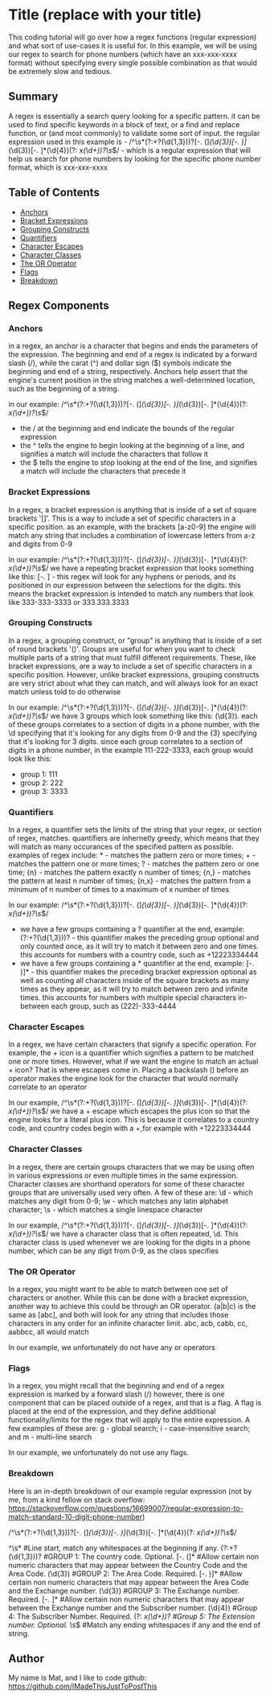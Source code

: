 # Title (replace with your title)
This coding tutorial will go over how a regex functions (regular expression) and what sort of use-cases it is useful for. In this example, we will be using our regex to search for phone numbers (which have an xxx-xxx-xxxx format) without specifying every single possible combination as that would be extremely slow and tedious.

## Summary

A regex is essentially a search query looking for a specific pattern. it can be used to find specific keywords in a block of text, or a find and replace function, or (and most commonly) to validate some sort of input. the regular expression used in this example is - /^\s*(?:\+?(\d{1,3}))?[-. (]*(\d{3})[-. )]*(\d{3})[-. ]*(\d{4})(?: *x(\d+))?\s*$/ - which is a regular expression that will help us search for phone numbers by looking for the specific phone number format, which is xxx-xxx-xxxx

## Table of Contents

- [Anchors](#anchors)
- [Bracket Expressions](#bracket-expressions)
- [Grouping Constructs](#grouping-constructs)
- [Quantifiers](#quantifiers)
- [Character Escapes](#character-escapes)
- [Character Classes](#character-classes)
- [The OR Operator](#the-or-operator)
- [Flags](#flags)
- [Breakdown](#breakdown)

## Regex Components

### Anchors
in a regex, an anchor is a character that begins and ends the parameters of the expression. The beginning and end of a regex is indicated by a forward slash (/), while the carat (^) and dollar sign ($) symbols indicate the beginning and end of a string, respectively. Anchors help assert that the engine's current position in the string matches a well-determined location, such as the beginning of a string.

in our example: /^\s*(?:\+?(\d{1,3}))?[-. (]*(\d{3})[-. )]*(\d{3})[-. ]*(\d{4})(?: *x(\d+))?\s*$/
- the / at the beginning and end indicate the bounds of the regular expression
- the ^ tells the engine to begin looking at the beginning of a line, and signifies a match will include the characters that follow it
- the $ tells the engine to stop looking at the end of the line, and signifies a match will include the characters that precede it

### Bracket Expressions
In a regex, a bracket expression is anything that is inside of a set of square brackets '[]'. This is a way to include a set of specific characters in a specific position. as an example, with the brackets [a-z0-9] the engine will match any string that includes a combination of lowercase letters from a-z and digits from 0-9

In our example: /^\s*(?:\+?(\d{1,3}))?[-. (]*(\d{3})[-. )]*(\d{3})[-. ]*(\d{4})(?: *x(\d+))?\s*$/ we have a repeating bracket expression that looks something like this: [-. ] - this regex will look for any hyphens or periods, and its positioned in our expression between the selections for the digits. this means the bracket expression is intended to match any numbers that look like 333-333-3333 or 333.333.3333

### Grouping Constructs
In a regex, a grouping construct, or "group" is anything that is inside of a set of round brackets '()'. Groups are useful for when you want to check multiple parts of a string that must fulfill different requirements. These, like bracket expressions, are a way to include a set of specific characters in a specific position. However, unlike bracket expressions, grouping constructs are very strict about what they can match, and will always look for an exact match unless told to do otherwise

In our example: /^\s*(?:\+?(\d{1,3}))?[-. (]*(\d{3})[-. )]*(\d{3})[-. ]*(\d{4})(?: *x(\d+))?\s*$/ we have 3 groups which look something like this: (\d{3}). each of these groups correlates to a section of digits in a phone number, with the \d specifying that it's looking for any digits from 0-9 and the {3} specifying that it's looking for 3 digits. since each group correlates to a section of digits in a phone number, in the example 111-222-3333, each group would look like this:
- group 1: 111
- group 2: 222
- group 3: 3333

### Quantifiers
In a regex, a quantifier sets the limits of the string that your regex, or section of regex, matches. quantifiers are inhernetly greedy, which means that they will match as many occurances of the specified pattern as possible. examples of regex include: * - matches the pattern zero or more times; + - matches the pattern one or more times; ? - matches the pattern zero or one time; {n} - matches the pattern exactly n number of times; {n,} - matches the pattern at least n number of times; {n,x} - matches the pattern from a minimum of n number of times to a maximum of x number of times

In our example: /^\s*(?:\+?(\d{1,3}))?[-. (]*(\d{3})[-. )]*(\d{3})[-. ]*(\d{4})(?: *x(\d+))?\s*$/ 
- we have a few groups containing a ? quantifier at the end, example: (?:\+?(\d{1,3}))? - this quantifier makes the preceding group optional and only counted once, as it will try to match it between zero and one times. this accounts for numbers with a country code, such as +12223334444
- we have a few groups containing a * quantifier at the end, example: [-. )]* - this quantifier makes the preceding bracket expression optional as well as counting all characters inside of the square brackets as many times as they appear, as it will try to match between zero and infinite times. this accounts for numbers with multiple special characters in-between each group, such as (222)-333-4444

### Character Escapes
In a regex, we have certain characters that signify a specific operation. For example, the + icon is a quantifier which signifies a pattern to be matched one or more times. However, what if we want the engine to match an actual + icon? That is where escapes come in. Placing a backslash (\) before an operator makes the engine look for the character that would normally correlate to an operator

In our example, /^\s*(?:\+?(\d{1,3}))?[-. (]*(\d{3})[-. )]*(\d{3})[-. ]*(\d{4})(?: *x(\d+))?\s*$/ we have a \+ escape which escapes the plus icon so that the engine looks for a literal plus icon. This is because it correlates to a country code, and country codes begin with a +,for example with +12223334444

### Character Classes
In a regex, there are certain groups characters that we may be using often in various expressions or even multiple times in the same expression. Character classes are shorthand operators for some of these character groups that are universally used very often. A few of these are: \d - which matches any digit from 0-9; \w - which matches any latin alphabet character; \s - which matches a single linespace character

In our example, /^\s*(?:\+?(\d{1,3}))?[-. (]*(\d{3})[-. )]*(\d{3})[-. ]*(\d{4})(?: *x(\d+))?\s*$/ we have a character class that is often repeated, \d. This character class is used whenever we are looking for the digits in a phone number, which can be any digit from 0-9, as the class specifies

### The OR Operator
In a regex, you might want to be able to match between one set of characters or another. While this can be done with a bracket expression, another way to achieve this could be through an OR operator. (a|b|c) is the same as [abc], and both will look for any string that includes those characters in any order for an infinite character limit. abc, acb, cabb, cc, aabbcc, all would match

In our example, we unfortunately do not have any or operators

### Flags
In a regex, you might recall that the beginning and end of a regex expression is marked by a forward slash (/) however, there is one component that can be placed outside of a regex, and that is a flag. A flag is placed at the end of the expression, and they define additional functionality/limits for the regex that will apply to the entire expression. A few examples of these are: g - global search; i - case-insensitive search; and m - multi-line search

In our example, we unfortunately do not use any flags. 

### Breakdown
Here is an in-depth breakdown of our example regular expression (not by me, from a kind fellow on stack overflow: https://stackoverflow.com/questions/16699007/regular-expression-to-match-standard-10-digit-phone-number)

/^\s*(?:\+?(\d{1,3}))?[-. (]*(\d{3})[-. )]*(\d{3})[-. ]*(\d{4})(?: *x(\d+))?\s*$/

^\s*                #Line start, match any whitespaces at the beginning if any.
(?:\+?(\d{1,3}))?   #GROUP 1: The country code. Optional.
[-. (]*             #Allow certain non numeric characters that may appear between the Country Code and the Area Code.
(\d{3})             #GROUP 2: The Area Code. Required.
[-. )]*             #Allow certain non numeric characters that may appear between the Area Code and the Exchange number.
(\d{3})             #GROUP 3: The Exchange number. Required.
[-. ]*              #Allow certain non numeric characters that may appear between the Exchange number and the Subscriber number.
(\d{4})             #Group 4: The Subscriber Number. Required.
(?: *x(\d+))?       #Group 5: The Extension number. Optional.
\s*$                #Match any ending whitespaces if any and the end of string.


## Author
My name is Mat, and I like to code
github: https://github.com/IMadeThisJustToPostThis